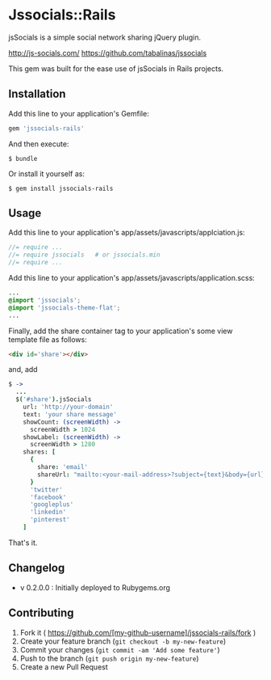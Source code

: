 # Jssocials::Rails

jsSocials is a simple social network sharing jQuery plugin. 

http://js-socials.com/
https://github.com/tabalinas/jssocials

This gem was built for the ease use of jsSocials in Rails projects.

## Installation

Add this line to your application's Gemfile:

```ruby
gem 'jssocials-rails'
```

And then execute:

    $ bundle

Or install it yourself as:

    $ gem install jssocials-rails

## Usage

Add this line to your application's app/assets/javascripts/applciation.js:

```js
//= require ...
//= require jssocials   # or jssocials.min
//= require ...
```

Add this line to your application's app/assets/javascripts/application.scss:

```css
...
@import 'jssocials';    
@import 'jssocials-theme-flat';
...
```

Finally, add the share container tag to your application's some view template file as follows:

```html
<div id='share'></div>
```

and, add

```coffee
$ ->
  ...
  $('#share').jsSocials
    url: 'http://your-domain'
    text: 'your share message'
    showCount: (screenWidth) ->
      screenWidth > 1024
    showLabel: (screenWidth) ->
      screenWidth > 1280
    shares: [
      {
        share: 'email'
        shareUrl: "mailto:<your-mail-address>?subject={text}&body={url}"
      }
      'twitter'
      'facebook'
      'googleplus'
      'linkedin'
      'pinterest'
    ]  
```

That's it.

## Changelog

  - v 0.2.0.0 : Initially deployed to Rubygems.org

## Contributing

1. Fork it ( https://github.com/[my-github-username]/jssocials-rails/fork )
2. Create your feature branch (`git checkout -b my-new-feature`)
3. Commit your changes (`git commit -am 'Add some feature'`)
4. Push to the branch (`git push origin my-new-feature`)
5. Create a new Pull Request
